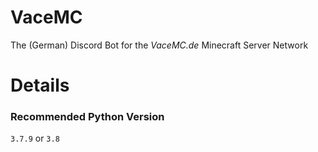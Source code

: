 # VaceMC
The (German) Discord Bot for the *VaceMC.de* Minecraft Server Network

# Details
### Recommended Python Version
`3.7.9` or `3.8`